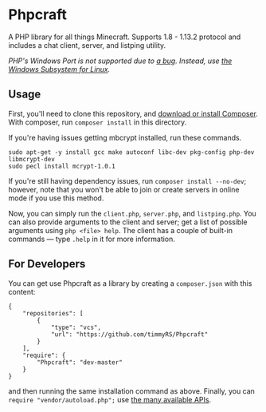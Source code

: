# Phpcraft

A PHP library for all things Minecraft. Supports 1.8 - 1.13.2 protocol and includes a chat client, server, and listping utility.

*PHP's Windows Port is not supported due to [a bug](https://bugs.php.net/bug.php?id=34972). Instead, use [the Windows Subsystem for Linux](https://aka.ms/wslinstall).*

## Usage

First, you'll need to clone this repository, and [download or install Composer](https://getcomposer.org/download/). With composer, run `composer install` in this directory.

If you're having issues getting mbcrypt installed, run these commands.

    sudo apt-get -y install gcc make autoconf libc-dev pkg-config php-dev libmcrypt-dev
    sudo pecl install mcrypt-1.0.1
    
If you're still having dependency issues, run `composer install --no-dev`; however, note that you won't be able to join or create servers in online mode if you use this method.

Now, you can simply run the `client.php`, `server.php`, and `listping.php`. You can also provide arguments to the client and server; get a list of possible arguments using `php <file> help`. The client has a couple of built-in commands — type `.help` in it for more information.

## For Developers

You can get use Phpcraft as a library by creating a `composer.json` with this content:

    {
       	"repositories": [
      		{
     			"type": "vcs",
     			"url": "https://github.com/timmyRS/Phpcraft"
      		}
       	],
       	"require": {
      		"Phpcraft": "dev-master"
       	}
    }

and then running the same installation command as above. Finally, you can  `require "vendor/autoload.php";` use [the many available APIs](https://timmyrs.github.io/Phpcraft/namespacePhpcraft.html).